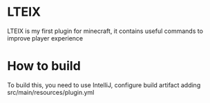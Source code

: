 # LTEIX
LTEIX is my first plugin for minecraft,
it contains useful commands to improve
player experience
# How to build
To build this, you need to use IntelliJ, configure
build artifact adding src/main/resources/plugin.yml